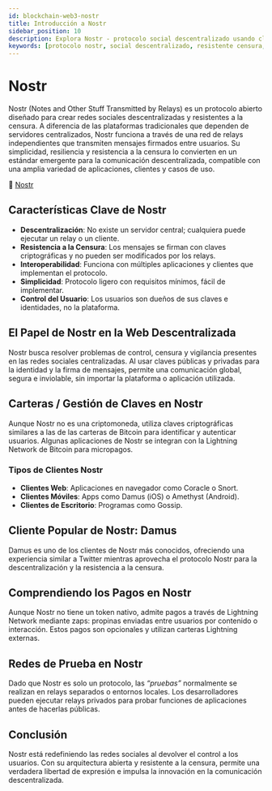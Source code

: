 ```yaml
---
id: blockchain-web3-nostr
title: Introducción a Nostr
sidebar_position: 10
description: Explora Nostr - protocolo social descentralizado usando claves criptográficas para comunicación resistente a la censura y redes sociales descentralizadas.
keywords: [protocolo nostr, social descentralizado, resistente censura, identidad criptográfica, relays nostr, redes sociales, web3 social, comunicación descentralizada]
---
```


# Nostr

Nostr (Notes and Other Stuff Transmitted by Relays) es un protocolo abierto diseñado para crear redes sociales descentralizadas y resistentes a la censura. A diferencia de las plataformas tradicionales que dependen de servidores centralizados, Nostr funciona a través de una red de relays independientes que transmiten mensajes firmados entre usuarios.
Su simplicidad, resiliencia y resistencia a la censura lo convierten en un estándar emergente para la comunicación descentralizada, compatible con una amplia variedad de aplicaciones, clientes y casos de uso.

🔗 [Nostr](https://nostr.com/)




## Características Clave de Nostr
* **Descentralización**: No existe un servidor central; cualquiera puede ejecutar un relay o un cliente.
* **Resistencia a la Censura**: Los mensajes se firman con claves criptográficas y no pueden ser modificados por los relays.
* **Interoperabilidad**: Funciona con múltiples aplicaciones y clientes que implementan el protocolo.
* **Simplicidad**: Protocolo ligero con requisitos mínimos, fácil de implementar.
* **Control del Usuario**: Los usuarios son dueños de sus claves e identidades, no la plataforma.

## El Papel de Nostr en la Web Descentralizada
Nostr busca resolver problemas de control, censura y vigilancia presentes en las redes sociales centralizadas. Al usar claves públicas y privadas para la identidad y la firma de mensajes, permite una comunicación global, segura e inviolable, sin importar la plataforma o aplicación utilizada.

## Carteras / Gestión de Claves en Nostr
Aunque Nostr no es una criptomoneda, utiliza claves criptográficas similares a las de las carteras de Bitcoin para identificar y autenticar usuarios. Algunas aplicaciones de Nostr se integran con la Lightning Network de Bitcoin para micropagos.

### Tipos de Clientes Nostr
* **Clientes Web**: Aplicaciones en navegador como Coracle o Snort.
* **Clientes Móviles**: Apps como Damus (iOS) o Amethyst (Android).
* **Clientes de Escritorio**: Programas como Gossip.

## Cliente Popular de Nostr: Damus
Damus es uno de los clientes de Nostr más conocidos, ofreciendo una experiencia similar a Twitter mientras aprovecha el protocolo Nostr para la descentralización y la resistencia a la censura.

## Comprendiendo los Pagos en Nostr
Aunque Nostr no tiene un token nativo, admite pagos a través de Lightning Network mediante zaps: propinas enviadas entre usuarios por contenido o interacción. Estos pagos son opcionales y utilizan carteras Lightning externas.

## Redes de Prueba en Nostr
Dado que Nostr es solo un protocolo, las *“pruebas”* normalmente se realizan en relays separados o entornos locales. Los desarrolladores pueden ejecutar relays privados para probar funciones de aplicaciones antes de hacerlas públicas.

## Conclusión
Nostr está redefiniendo las redes sociales al devolver el control a los usuarios. Con su arquitectura abierta y resistente a la censura, permite una verdadera libertad de expresión e impulsa la innovación en la comunicación descentralizada.

